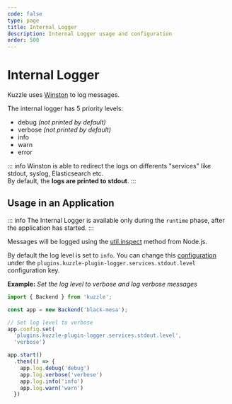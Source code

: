 ```yaml
---
code: false
type: page
title: Internal Logger
description: Internal Logger usage and configuration
order: 500
---
```


# Internal Logger

Kuzzle uses [Winston](https://github.com/winstonjs/winston) to log messages.  

The internal logger has 5 priority levels:
 - debug _(not printed by default)_
 - verbose _(not printed by default)_
 - info
 - warn
 - error

::: info
Winston is able to redirect the logs on differents "services" like stdout, syslog, Elasticsearch etc.  
By default, the **logs are printed to stdout**.
:::

## Usage in an Application

<SinceBadge version="change-me" />
<CustomBadge type="error" text="Experimental: non-backward compatible changes or removal may occur in any future release."/>

::: info
The Internal Logger is available only during the `runtime` phase, after the application has started.
::: 

Messages will be logged using the [util.inspect](https://nodejs.org/api/util.html#util_util_inspect_object_options) method from Node.js.

By default the log level is set to `info`. You can change this [configuration](/core/2/guides/advanced/configuration) under the `plugins.kuzzle-plugin-logger.services.stdout.level` configuration key.

**Example:** _Set the log level to verbose and log verbose messages_

```js
import { Backend } from 'kuzzle';

const app = new Backend('black-mesa');

// Set log level to verbose
app.config.set(
  'plugins.kuzzle-plugin-logger.services.stdout.level', 
  'verbose')

app.start()
  .then(() => {
    app.log.debug('debug')
    app.log.verbose('verbose')
    app.log.info('info')
    app.log.warn('warn')
  })
```

<!-- 
## Configure Logger

@todo

-->
